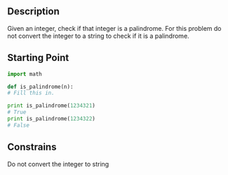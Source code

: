 ## Description

Given an integer, check if that integer is a palindrome. For this problem do not convert the integer to a string to check if it is a palindrome.

## Starting Point

``` python
import math

def is_palindrome(n):
# Fill this in.

print is_palindrome(1234321)
# True
print is_palindrome(1234322)
# False
```

## Constrains

Do not convert the integer to string
